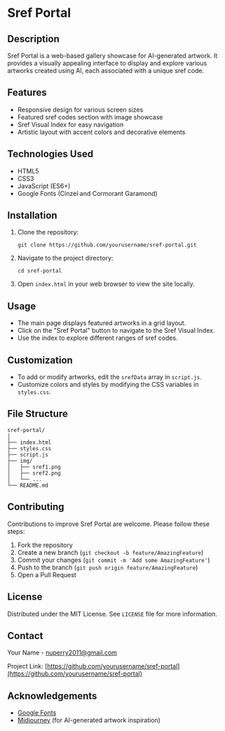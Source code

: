 # Sref Portal

## Description
Sref Portal is a web-based gallery showcase for AI-generated artwork. It provides a visually appealing interface to display and explore various artworks created using AI, each associated with a unique sref code.

## Features
- Responsive design for various screen sizes
- Featured sref codes section with image showcase
- Sref Visual Index for easy navigation
- Artistic layout with accent colors and decorative elements

## Technologies Used
- HTML5
- CSS3
- JavaScript (ES6+)
- Google Fonts (Cinzel and Cormorant Garamond)

## Installation
1. Clone the repository:
   ```
   git clone https://github.com/yourusername/sref-portal.git
   ```
2. Navigate to the project directory:
   ```
   cd sref-portal
   ```
3. Open `index.html` in your web browser to view the site locally.

## Usage
- The main page displays featured artworks in a grid layout.
- Click on the "Sref Portal" button to navigate to the Sref Visual Index.
- Use the index to explore different ranges of sref codes.

## Customization
- To add or modify artworks, edit the `srefData` array in `script.js`.
- Customize colors and styles by modifying the CSS variables in `styles.css`.

## File Structure
```
sref-portal/
│
├── index.html
├── styles.css
├── script.js
├── img/
│   ├── sref1.png
│   ├── sref2.png
│   └── ...
└── README.md
```

## Contributing
Contributions to improve Sref Portal are welcome. Please follow these steps:
1. Fork the repository
2. Create a new branch (`git checkout -b feature/AmazingFeature`)
3. Commit your changes (`git commit -m 'Add some AmazingFeature'`)
4. Push to the branch (`git push origin feature/AmazingFeature`)
5. Open a Pull Request

## License
Distributed under the MIT License. See `LICENSE` file for more information.

## Contact
Your Name - nuperry2011@gmail.com

Project Link: [https://github.com/yourusername/sref-portal](https://github.com/yourusername/sref-portal)

## Acknowledgements
- [Google Fonts](https://fonts.google.com/)
- [Midjourney](https://www.midjourney.com/) (for AI-generated artwork inspiration)
